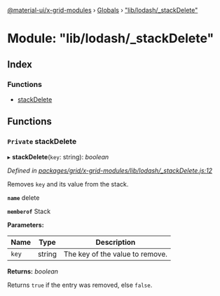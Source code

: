 [@material-ui/x-grid-modules](../README.md) › [Globals](../globals.md) › ["lib/lodash/\_stackDelete"](_lib_lodash__stackdelete_.md)

# Module: "lib/lodash/\_stackDelete"

## Index

### Functions

- [stackDelete](_lib_lodash__stackdelete_.md#private-stackdelete)

## Functions

### `Private` stackDelete

▸ **stackDelete**(`key`: string): _boolean_

_Defined in [packages/grid/x-grid-modules/lib/lodash/\_stackDelete.js:12](https://github.com/mui-org/material-ui-x/blob/a679779/packages/grid/x-grid-modules/lib/lodash/_stackDelete.js#L12)_

Removes `key` and its value from the stack.

**`name`** delete

**`memberof`** Stack

**Parameters:**

| Name  | Type   | Description                     |
| ----- | ------ | ------------------------------- |
| `key` | string | The key of the value to remove. |

**Returns:** _boolean_

Returns `true` if the entry was removed, else `false`.
